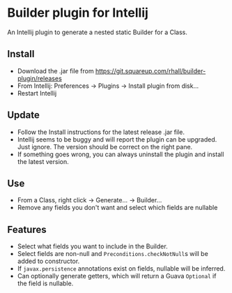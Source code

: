 Builder plugin for Intellij
================
An Intellij plugin to generate a nested static Builder for a Class.

Install
-------
* Download the .jar file from https://git.squareup.com/rhall/builder-plugin/releases
* From Intellij: Preferences -> Plugins -> Install plugin from disk...
* Restart Intellij

Update
------
* Follow the Install instructions for the latest release .jar file.
* Intellij seems to be buggy and will report the plugin can be upgraded.  Just ignore.  The version should be correct on the right pane.
* If something goes wrong, you can always uninstall the plugin and install the latest version.

Use
-------
* From a Class, right click -> Generate... -> Builder...
* Remove any fields you don't want and select which fields are nullable

Features
--------
* Select what fields you want to include in the Builder.
* Select fields are non-null and <code>Preconditions.checkNotNull</code>s will be added to constructor.
* If <code>javax.persistence</code> annotations exist on fields, nullable will be inferred.
* Can optionally generate getters, which will return a Guava <code>Optional</code> if the field is nullable.
